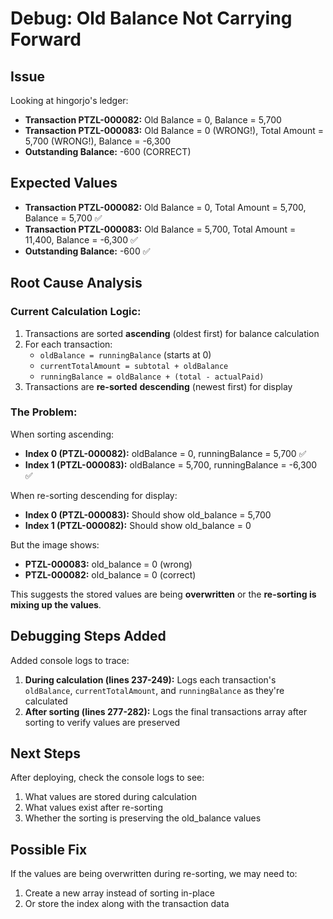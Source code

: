 # Debug: Old Balance Not Carrying Forward

## Issue

Looking at hingorjo's ledger:
- **Transaction PTZL-000082:** Old Balance = 0, Balance = 5,700
- **Transaction PTZL-000083:** Old Balance = 0 (WRONG!), Total Amount = 5,700 (WRONG!), Balance = -6,300
- **Outstanding Balance:** -600 (CORRECT)

## Expected Values

- **Transaction PTZL-000082:** Old Balance = 0, Total Amount = 5,700, Balance = 5,700 ✅
- **Transaction PTZL-000083:** Old Balance = 5,700, Total Amount = 11,400, Balance = -6,300 ✅
- **Outstanding Balance:** -600 ✅

## Root Cause Analysis

### Current Calculation Logic:
1. Transactions are sorted **ascending** (oldest first) for balance calculation
2. For each transaction:
   - `oldBalance = runningBalance` (starts at 0)
   - `currentTotalAmount = subtotal + oldBalance`
   - `runningBalance = oldBalance + (total - actualPaid)`
3. Transactions are **re-sorted** **descending** (newest first) for display

### The Problem:
When sorting ascending:
- **Index 0 (PTZL-000082):** oldBalance = 0, runningBalance = 5,700 ✅
- **Index 1 (PTZL-000083):** oldBalance = 5,700, runningBalance = -6,300 ✅

When re-sorting descending for display:
- **Index 0 (PTZL-000083):** Should show old_balance = 5,700
- **Index 1 (PTZL-000082):** Should show old_balance = 0

But the image shows:
- **PTZL-000083:** old_balance = 0 (wrong)
- **PTZL-000082:** old_balance = 0 (correct)

This suggests the stored values are being **overwritten** or the **re-sorting is mixing up the values**.

## Debugging Steps Added

Added console logs to trace:
1. **During calculation (lines 237-249):** Logs each transaction's `oldBalance`, `currentTotalAmount`, and `runningBalance` as they're calculated
2. **After sorting (lines 277-282):** Logs the final transactions array after sorting to verify values are preserved

## Next Steps

After deploying, check the console logs to see:
1. What values are stored during calculation
2. What values exist after re-sorting
3. Whether the sorting is preserving the old_balance values

## Possible Fix

If the values are being overwritten during re-sorting, we may need to:
1. Create a new array instead of sorting in-place
2. Or store the index along with the transaction data



